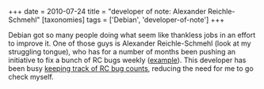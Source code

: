 +++
date = 2010-07-24
title = "developer of note: Alexander Reichle-Schmehl"
[taxonomies]
tags = ['Debian', 'developer-of-note']
+++

Debian got so many people doing what seem like thankless jobs in an
effort to improve it. One of those guys is Alexander Reichle-Schmehl
(look at my struggling tongue), who has for a number of months been
pushing an initiative to fix a bunch of RC bugs weekly ([example]). This
developer has been busy [keeping track of RC bug counts], reducing the
need for me to go check myself.

  [example]: http://blog.schmehl.info/2010/07/22#rc-squashing-squeeze-1
  [keeping track of RC bug counts]: http://blog.schmehl.info/Debian/rc-stats
